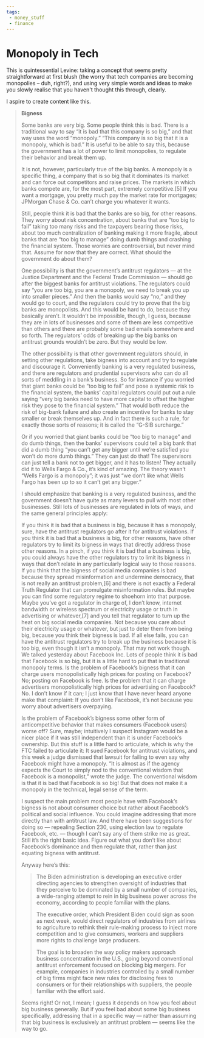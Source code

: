 ```yaml
---
tags:
 - money_stuff
 - finance
---
```


# Monopoly in Tech

This is quintessential Levine: taking a concept that seems pretty straightforward at first blush (the worry that tech companies are becoming monopolies – duh, right?), and using very simple words and ideas to make you slowly realise that you haven't thought this through, clearly.

I aspire to create content like this.

> **Bigness**
> 
> Some banks are very big. Some people think this is bad. There is a traditional way to say “it is bad that this company is so big,” and that way uses the word “monopoly.” “This company is so big that it is a monopoly, which is bad.” It is useful to be able to say this, because the government has a lot of power to limit monopolies, to regulate their behavior and break them up. 
> 
> It is not, however, particularly true of the big banks. A monopoly is a specific thing, a company that is so big that it dominates its market and can force out competitors and raise prices. The markets in which banks compete are, for the most part, extremely competitive.[5] If you want a mortgage, you pretty much pay the market rate for mortgages; JPMorgan Chase & Co. can’t charge you whatever it wants.
> 
> Still, people think it is bad that the banks are so big, for other reasons. They worry about risk concentration, about banks that are “too big to fail” taking too many risks and the taxpayers bearing those risks, about too much centralization of banking making it more fragile, about banks that are “too big to manage” doing dumb things and crashing the financial system. Those worries are controversial, but never mind that. Assume for now that they are correct. What should the government do about them?
> 
> One possibility is that the government’s antitrust regulators — at the Justice Department and the Federal Trade Commission — should go after the biggest banks for antitrust violations. The regulators could say “you are too big, you are a monopoly, we need to break you up into smaller pieces.” And then the banks would say “no,” and they would go to court, and the regulators could try to prove that the big banks are monopolists. And this would be hard to do, because they basically aren’t. It wouldn’t be impossible, though, I guess, because they are in lots of businesses and some of them are less competitive than others and there are probably some bad emails somewhere and so forth. The regulators’ odds of breaking up the big banks on antitrust grounds wouldn’t be zero. But they would be low.
> 
> The other possibility is that other government regulators should, in setting other regulations, take bigness into account and try to regulate and discourage it. Conveniently banking is a very regulated business, and there are regulators and prudential supervisors who can do all sorts of meddling in a bank’s business. So for instance if you worried that giant banks could be “too big to fail” and pose a systemic risk to the financial system, the banks’ capital regulators could put out a rule saying “very big banks need to have more capital to offset the higher risk they pose to the financial system.” That would both reduce the risk of big-bank failure and also create an incentive for banks to stay smaller or break themselves up. And in fact there is such a rule, for exactly those sorts of reasons; it is called the “G-SIB surcharge.”
> 
> Or if you worried that giant banks could be “too big to manage” and do dumb things, then the banks’ supervisors could tell a big bank that did a dumb thing “you can’t get any bigger until we’re satisfied you won’t do more dumb things.” They can just do that! The supervisors can just tell a bank not to get bigger, and it has to listen! They actually did it to Wells Fargo & Co., it’s kind of amazing. The theory wasn’t “Wells Fargo is a monopoly”; it was just “we don’t like what Wells Fargo has been up to so it can’t get any bigger.”
> 
> I should emphasize that banking is a very regulated business, and the government doesn’t have quite as many levers to pull with most other businesses. Still lots of businesses are regulated in lots of ways, and the same general principles apply:
> 
> If you think it is bad that a business is big, because it has a monopoly, sure, have the antitrust regulators go after it for antitrust violations.
> If you think it is bad that a business is big, for other reasons, have other regulators try to limit its bigness in ways that directly address those other reasons.
> In a pinch, if you think it is bad that a business is big, you could always have the other regulators try to limit its bigness in ways that don’t relate in any particularly logical way to those reasons. If you think that the bigness of social media companies is bad because they spread misinformation and undermine democracy, that is not really an antitrust problem,[6] and there is not exactly a Federal Truth Regulator that can promulgate misinformation rules. But maybe you can find some regulatory regime to shoehorn into that purpose. Maybe you’ve got a regulator in charge of, I don’t know, internet bandwidth or wireless spectrum or electricity usage or truth in advertising or whatever,[7] and you tell that regulator to turn up the heat on big social media companies. Not because you care about their electricity usage or whatever, but just to deter them from being big, because you think their bigness is bad.
> If all else fails, you can have the antitrust regulators try to break up the business because it is too big, even though it isn’t a monopoly. That may not work though.
> We talked yesterday about Facebook Inc. Lots of people think it is bad that Facebook is so big, but it is a little hard to put that in traditional monopoly terms. Is the problem of Facebook’s bigness that it can charge users monopolistically high prices for posting on Facebook? No; posting on Facebook is free. Is the problem that it can charge advertisers monopolistically high prices for advertising on Facebook? No. I don’t know if it can; I just know that I have never heard anyone make that complaint: If you don’t like Facebook, it’s not because you worry about advertisers overpaying.
> 
> Is the problem of Facebook’s bigness some other form of anticompetitive behavior that makes consumers (Facebook users) worse off? Sure, maybe; intuitively I suspect Instagram would be a nicer place if it was still independent than it is under Facebook’s ownership. But this stuff is a little hard to articulate, which is why the FTC failed to articulate it: It sued Facebook for antitrust violations, and this week a judge dismissed that lawsuit for failing to even say why Facebook might have a monopoly. “It is almost as if the agency expects the Court to simply nod to the conventional wisdom that Facebook is a monopolist,” wrote the judge. The conventional wisdom is that it is bad that Facebook is so big! But that does not make it a monopoly in the technical, legal sense of the term.
> 
> I suspect the main problem most people have with Facebook’s bigness is not about consumer choice but rather about Facebook’s political and social influence. You could imagine addressing that more directly than with antitrust law. And there have been suggestions for doing so — repealing Section 230, using election law to regulate Facebook, etc. — though I can’t say any of them strike me as great. Still it’s the right basic idea. Figure out what you don’t like about Facebook’s dominance and then regulate that, rather than just equating bigness with antitrust.
> 
> Anyway here’s this:
> 
> > The Biden administration is developing an executive order directing agencies to strengthen oversight of industries that they perceive to be dominated by a small number of companies, a wide-ranging attempt to rein in big business power across the economy, according to people familiar with the plans.
> > 
> > The executive order, which President Biden could sign as soon as next week, would direct regulators of industries from airlines to agriculture to rethink their rule-making process to inject more competition and to give consumers, workers and suppliers more rights to challenge large producers.
> > 
> > The goal is to broaden the way policy makers approach business concentration in the U.S., going beyond conventional antitrust enforcement focused on blocking big mergers. For example, companies in industries controlled by a small number of big firms might face new rules for disclosing fees to consumers or for their relationships with suppliers, the people familiar with the effort said.
> 
> Seems right! Or not, I mean; I guess it depends on how you feel about big business generally. But if you feel bad about some big business specifically, addressing that in a specific way — rather than assuming that big business is exclusively an antitrust problem — seems like the way to go.